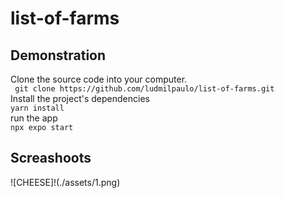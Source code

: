 # list-of-farms

## Demonstration

Clone the source code into your computer. <br>
` git clone https://github.com/ludmilpaulo/list-of-farms.git`<br>
Install the project's dependencies <br>
`yarn install`<br>
run the app <br>
`npx expo start`<br>

## Screashoots

![CHEESE]!(./assets/1.png)
